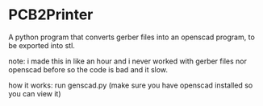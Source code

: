 # PCB2Printer
A python program that converts gerber files into an openscad program, to be exported into stl.

note: i made this in like an hour and i never worked with gerber files nor openscad before so the code is bad and it slow.

how it works: run genscad.py (make sure you have openscad installed so you can view it)
